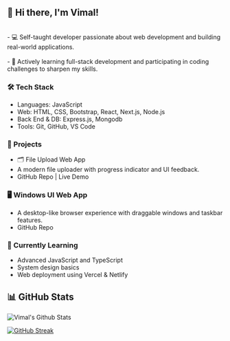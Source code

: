 ## 👋 Hi there, I'm Vimal!
<br>
- 💻 Self-taught developer passionate about web development and building real-world applications. <br> <br>
- 🚀 Actively learning full-stack development and participating in coding challenges to sharpen my skills.

### 🛠️ Tech Stack
- Languages: JavaScript
- Web: HTML, CSS, Bootstrap, React, Next.js, Node.js
- Back End & DB: Express.js, Mongodb
- Tools: Git, GitHub, VS Code

### 📌 Projects
- 🗂️ File Upload Web App 
- A modern file uploader with progress indicator and UI feedback.
- GitHub Repo | Live Demo

### 🖥️ Windows UI Web App
- A desktop-like browser experience with draggable windows and taskbar features.
- GitHub Repo

### 🧠 Currently Learning
  * Advanced JavaScript and TypeScript
  * System design basics
  * Web deployment using Vercel & Netlify

## 📊 GitHub Stats

![Vimal's Github Stats](https://github-readme-stats.vercel.app/api?username=Vimal-79&theme=blue-green&show_icons=true&hide_border=false&count_private=true)

[![GitHub Streak](https://streak-stats.demolab.com?user=Vimal-79&theme=blue-green&mode=weekly)](https://git.io/streak-stats)









<!--
**Vimal-79/Vimal-79** is a ✨ _special_ ✨ repository because its `README.md` (this file) appears on your GitHub profile.

Here are some ideas to get you started:

- 🔭 I’m currently working on ...
- 🌱 I’m currently learning ...
- 👯 I’m looking to collaborate on ...
- 🤔 I’m looking for help with ...
- 💬 Ask me about ...
- 📫 How to reach me: ...
- 😄 Pronouns: ...
- ⚡ Fun fact: ...
-->
